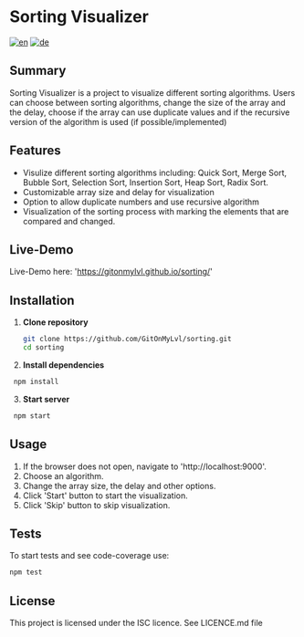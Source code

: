# Sorting Visualizer

[![en](https://img.shields.io/badge/lang-en-red.svg)](https://github.com/GitOnMyLvl/sorting/blob/main/README.md)
[![de](https://img.shields.io/badge/lang-de-yellow.svg)](https://github.com/GitOnMyLvl/sorting/blob/main/README.de.md)

## Summary
Sorting Visualizer is a project to visualize different sorting algorithms. Users can choose between sorting algorithms, change the size of the array and the delay, choose if the array can use duplicate values and if the recursive version of the algorithm is used (if possible/implemented)

## Features
- Visulize different sorting algorithms including: Quick Sort, Merge Sort, Bubble Sort, Selection Sort, Insertion Sort, Heap Sort, Radix Sort.
- Customizable array size and delay for visualization
- Option to allow duplicate numbers and use recursive algorithm
- Visualization of the sorting process with marking the elements that are compared and changed.

## Live-Demo
Live-Demo here:
'https://gitonmylvl.github.io/sorting/'

## Installation

1. **Clone repository**
   ```bash
   git clone https://github.com/GitOnMyLvl/sorting.git
   cd sorting
   ```
2. **Install dependencies**
  ```bash
   npm install
   ```
3. **Start server**
  ```bash
   npm start
   ```

## Usage

1. If the browser does not open, navigate to 'http://localhost:9000'.
2. Choose an algorithm.
3. Change the array size, the delay and other options.
4. Click 'Start' button to start the visualization.
5. Click 'Skip' button to skip visualization.

## Tests
To start tests and see code-coverage use:
```bash
npm test
```

## License
This project is licensed under the ISC licence. See LICENCE.md file



